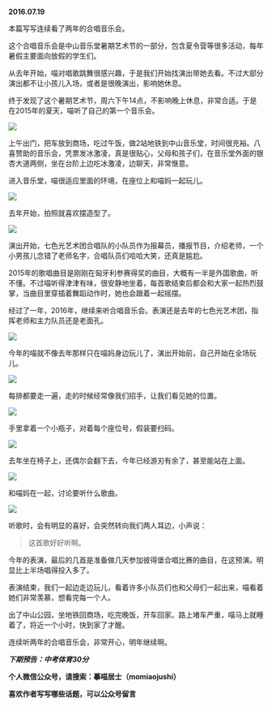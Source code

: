 
          
            
**2016.07.19**

本篇写写连续看了两年的合唱音乐会。

这个合唱音乐会是中山音乐堂暑期艺术节的一部分，包含夏令营等很多活动，每年暑假主要面向放假的学生们。

从去年开始，喵对唱歌跳舞很感兴趣，于是我们开始找演出带她去看。不过大部分演出都不让小孩儿入场，或者是很晚演出，影响她休息。

终于发现了这个暑期艺术节，周六下午14点，不影响晚上休息，非常合适。于是在2015年的夏天，喵听了自己的第一个音乐会。




![](img/51001-c2c1516ee0e508d2.jpg)




上午出门，把车放到商场，吃过午饭，做2站地铁到中山音乐堂，时间很充裕。八喜赞助的音乐会，凭票发冰激凌，真是很贴心，父母和孩子们，在音乐堂外面的银杏大道两侧，坐在台阶上边吃冰激凌，边聊天，非常惬意。

进入音乐堂，喵很适应里面的环境，在座位上和喵妈一起玩儿。




![](img/51001-09b0d7a8bf67e68c.jpg)




去年开始，拍照就喜欢摆造型了。




![](img/51001-e37feaf0f3e44a9c.jpg)




演出开始，七色光艺术团合唱队的小队员作为报幕员，播报节目，介绍老师，一个小男孩儿念错了老师名字，合唱队员们哈哈大笑，还真是尴尬。

2015年的歌唱曲目是刚刚在匈牙利参赛得奖的曲目，大概有一半是外国歌曲，听不懂。不过喵听得津津有味，很安静地坐着，每首歌结束后都会和大家一起热烈鼓掌，当曲目里穿插着舞蹈动作时，她也会跟着一起摇摆。

经过了一年，2016年，继续来听合唱音乐会。表演还是去年的七色光艺术团，指挥老师和主力队员还是老面孔。




![](img/51001-b4e1b1e8665dadd0.jpg)




今年的喵就不像去年那样只在喵妈身边玩儿了，演出开始前，自己开始在全场玩儿。




![](img/51001-d314fae3a05eb935.jpg)




每排都要走一遍，走的时候经常像我们招手，让我们看见她的位置。




![](img/51001-b44f4eabb2742a2c.jpg)




手里拿着一个小瓶子，对着每个座位号，假装要扫码。




![](img/51001-4a31a43456a0bf10.jpg)




去年坐在椅子上，还偶尔会翻下去，今年已经游刃有余了，甚至能站在上面。




![](img/51001-ba5fc881045b9a00.jpg)




和喵妈在一起，讨论要听什么歌曲。




![](img/51001-eb744aa33e2ba7e0.jpg)




听歌时，会有明显的喜好，会突然转向我们两人耳边，小声说：
>这首歌好好听啊。



今年的表演，最后的几首是准备做几天参加彼得堡合唱比赛的曲目，在这预演。明显比上半场唱得投入多了。

表演结束，我们一起边走边玩儿，看着许多小队员们也和父母们一起出来，喵看着她们非常羡慕，想看完每一个人。

出了中山公园，坐地铁回商场，吃完晚饭，开车回家。路上堵车严重，喵马上就睡着了，将近一个小时，快到家了才醒。

连续听两年的合唱音乐会，非常开心，明年继续啊。


***下期预告：中考体育30分***


**个人微信公众号，请搜索：摹喵居士（momiaojushi）**

**喜欢作者写写哪些话题，可以公众号留言**

          
        